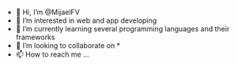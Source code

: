 - 👋 Hi, I’m @MijaelFV
- 👀 I’m interested in web and app developing
- 🌱 I’m currently learning several programming languages and their frameworks
- 💞️ I’m looking to collaborate on *
- 📫 How to reach me ...

<!---
MijaelFV/MijaelFV is a ✨ special ✨ repository because its `README.md` (this file) appears on your GitHub profile.
You can click the Preview link to take a look at your changes.
--->
